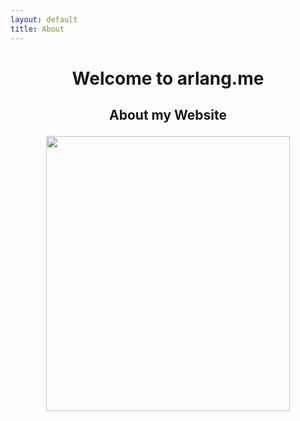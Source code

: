 ```yaml
---
layout: default
title: About
---
```



<h1><p align="center">
    Welcome to arlang.me
</p></h1>


<h2><p align="center">
    About my Website
</p></h2>



<p align="center">
    <img width="390" height="440" src="https://avatars.githubusercontent.com/u/93165207?v=4">
</p>
